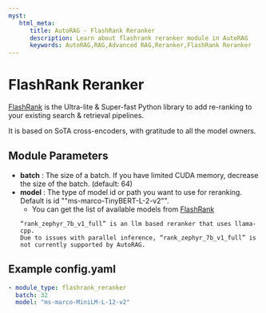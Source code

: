 ```yaml
---
myst:
   html_meta:
      title: AutoRAG - FlashRank Reranker
      description: Learn about flashrank reranker module in AutoRAG
      keywords: AutoRAG,RAG,Advanced RAG,Reranker,FlashRank Reranker
---
```

# FlashRank Reranker
[FlashRank](https://github.com/PrithivirajDamodaran/FlashRank) is the Ultra-lite & Super-fast Python library to add re-ranking to your existing search & retrieval pipelines.

It is based on SoTA cross-encoders, with gratitude to all the model owners.

## **Module Parameters**

- **batch** : The size of a batch. If you have limited CUDA memory, decrease the size of the batch. (default: 64)
- **model** : The type of model id or path you want to use for reranking. Default is id ""ms-marco-TinyBERT-L-2-v2"".
  - You can get the list of available models from [FlashRank](https://github.com/PrithivirajDamodaran/FlashRank.)
  ```{admonition} Note
  “rank_zephyr_7b_v1_full” is an llm based reranker that uses llama-cpp.
  Due to issues with parallel inference, “rank_zephyr_7b_v1_full” is not currently supported by AutoRAG.
  ```

## **Example config.yaml**

```yaml
- module_type: flashrank_reranker
  batch: 32
  model: "ms-marco-MiniLM-L-12-v2"
```
